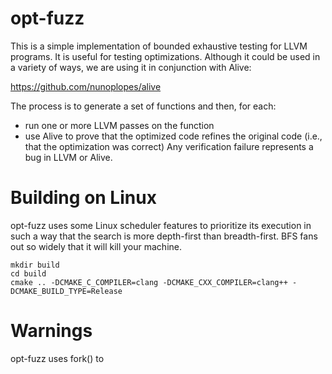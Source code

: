 # opt-fuzz

This is a simple implementation of bounded exhaustive testing for LLVM
programs. It is useful for testing optimizations. Although it could be used in a
variety of ways, we are using it in conjunction with Alive:

  https://github.com/nunoplopes/alive

The process is to generate a set of functions and then, for each:
- run one or more LLVM passes on the function
- use Alive to prove that the optimized code refines the original code (i.e.,
  that the optimization was correct)
Any verification failure represents a bug in LLVM or Alive.

# Building on Linux

opt-fuzz uses some Linux scheduler features to prioritize its
execution in such a way that the search is more depth-first than
breadth-first.  BFS fans out so widely that it will kill your machine.

```
mkdir build
cd build
cmake .. -DCMAKE_C_COMPILER=clang -DCMAKE_CXX_COMPILER=clang++ -DCMAKE_BUILD_TYPE=Release
```

# Warnings

opt-fuzz uses fork() to

